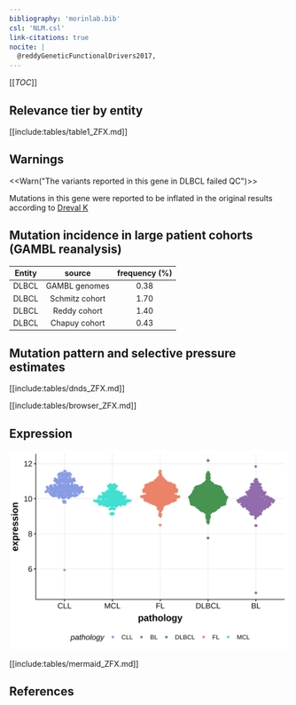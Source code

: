 ```yaml
---
bibliography: 'morinlab.bib'
csl: 'NLM.csl'
link-citations: true
nocite: |
  @reddyGeneticFunctionalDrivers2017, 
---
```

[[_TOC_]]


## Relevance tier by entity

[[include:tables/table1_ZFX.md]]

## Warnings

<<Warn("The variants reported in this gene in DLBCL failed QC")>>

Mutations in this gene were reported to be inflated in the original results according to [Dreval K](https://www.biorxiv.org/content/10.1101/2023.11.21.567983v1)

## Mutation incidence in large patient cohorts (GAMBL reanalysis)

|Entity|source        |frequency (%)|
|:------:|:--------------:|:-------------:|
|DLBCL |GAMBL genomes |0.38         |
|DLBCL |Schmitz cohort|1.70         |
|DLBCL |Reddy cohort  |1.40         |
|DLBCL |Chapuy cohort |0.43         |



## Mutation pattern and selective pressure estimates

[[include:tables/dnds_ZFX.md]]




[[include:tables/browser_ZFX.md]]

## Expression
![](images/gene_expression/ZFX_by_pathology.svg)
<!-- ORIGIN: reddyGeneticFunctionalDrivers2017 -->
<!-- DLBCL: reddyGeneticFunctionalDrivers2017 -->

[[include:tables/mermaid_ZFX.md]]

## References

